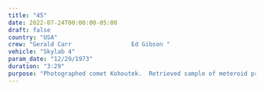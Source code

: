 ```yaml
---
title: "45"
date: 2022-07-24T00:00:00-05:00
draft: false
country: "USA"
crew: "Gerald Carr                 Ed Gibson "
vehicle: "Skylab 4"
param_date: "12/29/1973"
duration: "3:29"
purpose: "Photographed comet Kohoutek.  Retrieved sample of meteroid protection cover"
---
```

